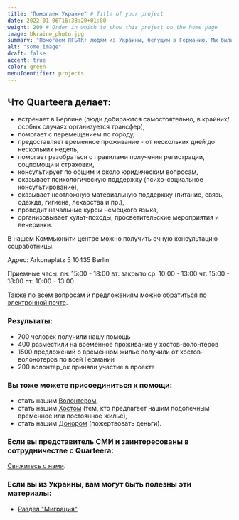```yaml
---
title: "Помогаем Украине" # Title of your project
date: 2022-01-06T16:38:20+01:00
weight: 200 # Order in which to show this project on the home page
image: Ukraine_photo.jpg
summary: "Помогаем ЛГБТК+ людям из Украины, бегущим в Германию. Мы были глубоко шокированы военным вторжением в Украину и не могли остаться в стороне. За несколько дней мы построили эффективную систему, основанную исключительно на волонтерских ресурсах."
alt: "some image"
draft: false
accent: true
color: green
menuIdentifier: projects
---
```


## Что Quarteera делает:
- встречает в Берлине (люди добираются самостоятельно, в крайних/особых случаях организуется трансфер),
- помогает с перемещением по городу,
- предоставляет временное проживание - от нескольких дней до нескольких недель,
- помогает разобраться с правилами получения регистрации, соцпомощи и страховки,
- консультирует по общим и около юридическим вопросам,
- оказывает психологическую поддержку (психо-социальное консультирование),
- оказывает неотложную материальную поддержку (питание, связь, одежда, гигиена, лекарства и пр.),
- проводит начальные курсы немецкого языка,
- организовывает культ-походы, просветительские мероприятия и вечеринки.

В нашем Коммьюнити центре можно получить очную консультацию соцработницы. 

Адрес:
Arkonaplatz 5
10435 Berlin

Приемные часы:
пн: 15:00 - 18:00
вт: закрыто
ср: 10:00 - 13:00
чт: 15:00 - 18:00
пт: 10:00 - 13:00

Также по всем вопросам и предложениям можно обратиться [по электронной почте](mailto:help@quarteera.de).

### Результаты: 
- 700 человек получили нашу помощь 
- 400 разместили на временное проживание у хостов-волонтеров
- 1500 предложений о временном жилье получили от хостов-волонотеров по всей Германии
- 200 волонтер_ок приняли участие в проекте

### Вы тоже можете присоединиться к помощи: 
- стать нашим [Волонтером](http://quarteera.de/v),
- стать нашим [Хостом](https://forms.monday.com/forms/3a804d649a50f8f3d31cb63c533f8d16?r=use1) (тем, кто предлагает нашим подопечным временное или постоянное жилье),
- стать нашим [Донором](/help/spenden) (пожертвовать деньги). 

### Если вы представитель СМИ и заинтересованы в сотрудничестве с Quarteera: 
[Свяжитесь с нами](https://deploy-preview-6--quarteera-site-dev.netlify.app/press/). 

### Если вы из Украины, вам могут быть полезны эти материалы: 
- [Раздел "Миграция"](https://deploy-preview-6--quarteera-site-dev.netlify.app/about/migration/)
